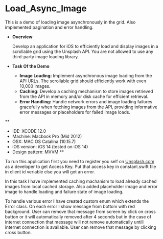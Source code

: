 # Load_Async_Image
This is a demo of loading image asynchronously in the grid. Also implemented pagination and error handling.

- **Overview**

  Develop an application for iOS to efficiently load and display images in a scrollable grid using the Unsplash API. You are not allowed to use any third-party image loading library.

- **Task Of the Demo**

  - **Image Loading:** Implement asynchronous image loading from the API URLs. The scrollable grid should efficiently work with even 10,000 images.
  - **Caching:** Develop a caching mechanism to store images retrieved from the API in memory and/or disk cache for efficient retrieval.
  - **Error Handling:** Handle network errors and image loading failures gracefully when fetching images from the API, providing informative error messages or   placeholders for failed image loads.

**
- IDE: XCODE 12.0
- Machine: Macbook Pro (Mid 2012)
- OSX: MAC OS Catalina (10.15.7)
- iOS version: iOS 14 (tested on iOS 14)
- Design pattern: MVVM
**

To run this application first you need to register you self on [Unsplash.com](https://unsplash.com/developers) as a developer to get Access Key. Put that access key in constant.swift file in client id veriable else you will get an error.

In this task I have implemented caching machanism to load already cached images from local cached storage. Also added placeholder image and error image to handle loading and failure state of image loading.

To handle various error I have created custom enum which extends the Error class. On each error I show message from bottom with red background. User can remove that message from screen by click on cross button or it will automatically removed after 4 seconds but in the case of internet connection that message will not remove automatically untill internet connection is available. User can remove that message by clicking cross button.
